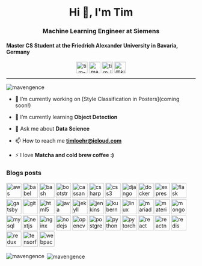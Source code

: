 <h1 align="center">Hi 👋, I'm Tim</h1>
<h3 align="center">Machine Learning Engineer at Siemens</h3>
<h4> Master CS Student at the Friedrich Alexander University in Bavaria, Germany</h4>

<p align="center">
<a href="https://linkedin.com/in/tim-löhr-821ba8188" target="blank"><img align="center" src="https://cdn.jsdelivr.net/npm/simple-icons@3.0.1/icons/linkedin.svg" alt="tim-löhr-821ba8188" height="30" width="30" /></a>
<a href="https://kaggle.com/mavengence" target="blank"><img align="center" src="https://cdn.jsdelivr.net/npm/simple-icons@3.0.1/icons/kaggle.svg" alt="mavengence" height="30" width="30" /></a>
<a href="https://instagram.com/tim_loehr27" target="blank"><img align="center" src="https://cdn.jsdelivr.net/npm/simple-icons@3.0.1/icons/instagram.svg" alt="tim_loehr27" height="30" width="30" /></a>
<a href="https://medium.com/@kingloehr2" target="blank"><img align="center" src="https://cdn.jsdelivr.net/npm/simple-icons@3.0.1/icons/medium.svg" alt="@kingloehr2" height="30" width="30" /></a>
</p>
<hr>

<p align="left"> <img src="https://komarev.com/ghpvc/?username=mavengence" alt="mavengence" /> </p>

- 🔭 I’m currently working on [Style Classification in Posters](coming soon!)

- 🌱 I’m currently learning **Object Detection**

- 💬 Ask me about **Data Science**

- 📫 How to reach me **timloehr@icloud.com**

- ⚡ I love **Matcha and cold brew coffee :)**

### Blogs posts
<!-- BLOG-POST-LIST:START -->
<!-- BLOG-POST-LIST:END -->

<p align="left"><img src="https://devicons.github.io/devicon/devicon.git/icons/amazonwebservices/amazonwebservices-original-wordmark.svg" alt="aws" width="40" height="40"/> <img src="https://www.vectorlogo.zone/logos/babeljs/babeljs-icon.svg" alt="babel" width="40" height="40"/> <img src="https://www.vectorlogo.zone/logos/gnu_bash/gnu_bash-icon.svg" alt="bash" width="40" height="40"/> <img src="https://devicons.github.io/devicon/devicon.git/icons/bootstrap/bootstrap-plain.svg" alt="bootstrap" width="40" height="40"/> <img src="https://www.vectorlogo.zone/logos/apache_cassandra/apache_cassandra-icon.svg" alt="cassandra" width="40" height="40"/> <img src="https://devicons.github.io/devicon/devicon.git/icons/csharp/csharp-original.svg" alt="csharp" width="40" height="40"/> <img src="https://devicons.github.io/devicon/devicon.git/icons/css3/css3-original-wordmark.svg" alt="css3" width="40" height="40"/> <img src="https://devicons.github.io/devicon/devicon.git/icons/django/django-original.svg" alt="django" width="40" height="40"/> <img src="https://devicons.github.io/devicon/devicon.git/icons/docker/docker-original-wordmark.svg" alt="docker" width="40" height="40"/> <img src="https://devicons.github.io/devicon/devicon.git/icons/express/express-original-wordmark.svg" alt="express" width="40" height="40"/> <img src="https://www.vectorlogo.zone/logos/pocoo_flask/pocoo_flask-icon.svg" alt="flask" width="40" height="40"/> <img src="https://www.vectorlogo.zone/logos/gatsbyjs/gatsbyjs-icon.svg" alt="gatsby" width="40" height="40"/> <img src="https://www.vectorlogo.zone/logos/git-scm/git-scm-icon.svg" alt="git" width="40" height="40"/> <img src="https://devicons.github.io/devicon/devicon.git/icons/html5/html5-original-wordmark.svg" alt="html5" width="40" height="40"/> <img src="https://devicons.github.io/devicon/devicon.git/icons/java/java-original-wordmark.svg" alt="java" width="40" height="40"/> <img src="https://www.vectorlogo.zone/logos/jekyllrb/jekyllrb-icon.svg" alt="jekyll" width="40" height="40"/> <img src="https://www.vectorlogo.zone/logos/jenkins/jenkins-icon.svg" alt="jenkins" width="40" height="40"/> <img src="https://www.vectorlogo.zone/logos/kubernetes/kubernetes-icon.svg" alt="kubernetes" width="40" height="40"/> <img src="https://devicons.github.io/devicon/devicon.git/icons/linux/linux-original.svg" alt="linux" width="40" height="40"/> <img src="https://www.vectorlogo.zone/logos/mariadb/mariadb-icon.svg" alt="mariadb" width="40" height="40"/> <img src="https://raw.githubusercontent.com/prplx/svg-logos/5585531d45d294869c4eaab4d7cf2e9c167710a9/svg/materialize.svg" alt="materialize" width="40" height="40"/> <img src="https://devicons.github.io/devicon/devicon.git/icons/mongodb/mongodb-original-wordmark.svg" alt="mongodb" width="40" height="40"/> <img src="https://devicons.github.io/devicon/devicon.git/icons/mysql/mysql-original-wordmark.svg" alt="mysql" width="40" height="40"/> <img src="https://cdn.worldvectorlogo.com/logos/nextjs-3.svg" alt="nextjs" width="40" height="40"/> <img src="https://devicons.github.io/devicon/devicon.git/icons/nginx/nginx-original.svg" alt="nginx" width="40" height="40"/> <img src="https://devicons.github.io/devicon/devicon.git/icons/nodejs/nodejs-original-wordmark.svg" alt="nodejs" width="40" height="40"/> <img src="https://www.vectorlogo.zone/logos/opencv/opencv-icon.svg" alt="opencv" width="40" height="40"/> <img src="https://devicons.github.io/devicon/devicon.git/icons/postgresql/postgresql-original-wordmark.svg" alt="postgresql" width="40" height="40"/> <img src="https://devicons.github.io/devicon/devicon.git/icons/python/python-original.svg" alt="python" width="40" height="40"/> <img src="https://www.vectorlogo.zone/logos/pytorch/pytorch-icon.svg" alt="pytorch" width="40" height="40"/> <img src="https://devicons.github.io/devicon/devicon.git/icons/react/react-original-wordmark.svg" alt="react" width="40" height="40"/> <img src="https://reactnative.dev/img/header_logo.svg" alt="reactnative" width="40" height="40"/> <img src="https://devicons.github.io/devicon/devicon.git/icons/redis/redis-original-wordmark.svg" alt="redis" width="40" height="40"/> <img src="https://devicons.github.io/devicon/devicon.git/icons/redux/redux-original.svg" alt="redux" width="40" height="40"/> <img src="https://www.vectorlogo.zone/logos/tensorflow/tensorflow-icon.svg" alt="tensorflow" width="40" height="40"/> <img src="https://devicons.github.io/devicon/devicon.git/icons/webpack/webpack-original.svg" alt="webpack" width="40" height="40"/></p><p><img align="left" src="https://github-readme-stats.vercel.app/api/top-langs/?username=mavengence&layout=compact&hide=html" alt="mavengence" /></p>

<p>&nbsp;<img align="center" src="https://github-readme-stats.vercel.app/api?username=mavengence&show_icons=true" alt="mavengence" /></p>
